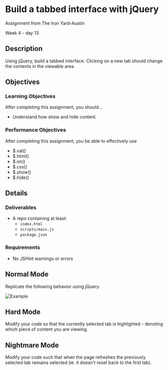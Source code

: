 # Build a tabbed interface with jQuery

Assignment from The Iron Yard-Austin

Week 4 - day 13

## Description

Using jQuery, build a tabbed interface. Clicking on a new tab should change the contents in the viewable area.


## Objectives

### Learning Objectives

After completing this assignment, you should…

* Understand how show and hide content.


### Performance Objectives

After completing this assignment, you be able to effectively use

* $.val()
* $.html()
* $.on()
* $.css()
* $.show()
* $.hide()

## Details

### Deliverables

* A repo containing at least:
  * `index.html`
  * `scripts/main.js`
  * `package.json`

### Requirements

* No JSHint warnings or errors


## Normal Mode
Replicate the following behavior using jQuery.

![Example](/tabs.gif)

## Hard Mode

Modify your code so that the currently selected tab is highlighted - denoting which piece of content you are viewing.

## Nightmare Mode

Modify your code such that when the page refreshes the previously selected tab remains selected (ie. it doesn't reset back to the first tab).
